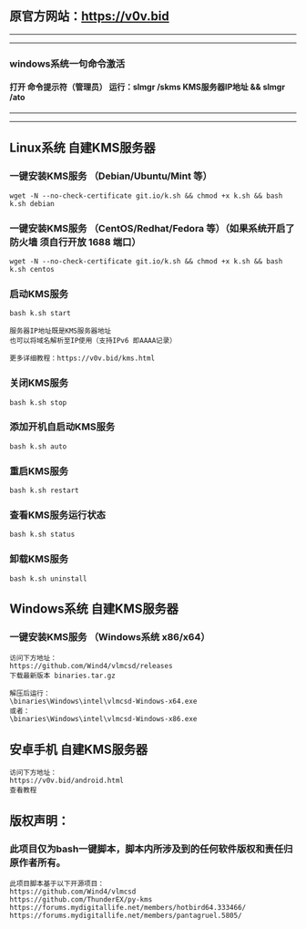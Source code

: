 ## 原官方网站：https://v0v.bid

---

---

### windows系统一句命令激活

#### 打开 命令提示符（管理员） 运行：slmgr /skms KMS服务器IP地址 && slmgr /ato

---

---

## Linux系统 自建KMS服务器

### 一键安装KMS服务 （Debian/Ubuntu/Mint 等）
```
wget -N --no-check-certificate git.io/k.sh && chmod +x k.sh && bash k.sh debian
```

### 一键安装KMS服务 （CentOS/Redhat/Fedora 等）（如果系统开启了防火墙 须自行开放 1688 端口）
```
wget -N --no-check-certificate git.io/k.sh && chmod +x k.sh && bash k.sh centos
```

### 启动KMS服务
```
bash k.sh start

服务器IP地址既是KMS服务器地址
也可以将域名解析至IP使用（支持IPv6 即AAAA记录）

更多详细教程：https://v0v.bid/kms.html
```

### 关闭KMS服务
```
bash k.sh stop
```

### 添加开机自启动KMS服务
```
bash k.sh auto
```

### 重启KMS服务
```
bash k.sh restart
```

### 查看KMS服务运行状态
```
bash k.sh status
```

### 卸载KMS服务
```
bash k.sh uninstall
```

## Windows系统 自建KMS服务器

### 一键安装KMS服务 （Windows系统 x86/x64）
```
访问下方地址：
https://github.com/Wind4/vlmcsd/releases
下载最新版本 binaries.tar.gz

解压后运行：
\binaries\Windows\intel\vlmcsd-Windows-x64.exe
或者：
\binaries\Windows\intel\vlmcsd-Windows-x86.exe
```

## 安卓手机 自建KMS服务器
```
访问下方地址：
https://v0v.bid/android.html
查看教程
```

## 版权声明：
### 此项目仅为bash一键脚本，脚本内所涉及到的任何软件版权和责任归原作者所有。
```
此项目脚本基于以下开源项目：
https://github.com/Wind4/vlmcsd
https://github.com/ThunderEX/py-kms
https://forums.mydigitallife.net/members/hotbird64.333466/
https://forums.mydigitallife.net/members/pantagruel.5805/
```
